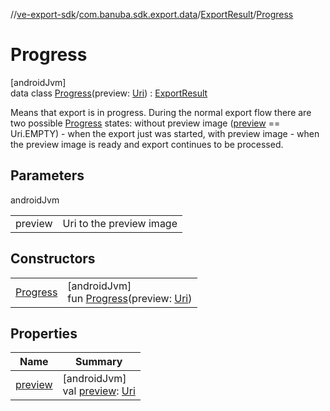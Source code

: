 //[ve-export-sdk](../../../../index.md)/[com.banuba.sdk.export.data](../../index.md)/[ExportResult](../index.md)/[Progress](index.md)

# Progress

[androidJvm]\
data class [Progress](index.md)(preview: [Uri](https://developer.android.com/reference/kotlin/android/net/Uri.html)) : [ExportResult](../index.md)

Means that export is in progress. During the normal export flow there are two possible [Progress](index.md) states: without preview image ([preview](preview.md) == Uri.EMPTY) - when the export just was started, with preview image - when the preview image is ready and export continues to be processed.

## Parameters

androidJvm

| | |
|---|---|
| preview | Uri to the preview image |

## Constructors

| | |
|---|---|
| [Progress](-progress.md) | [androidJvm]<br>fun [Progress](-progress.md)(preview: [Uri](https://developer.android.com/reference/kotlin/android/net/Uri.html)) |

## Properties

| Name | Summary |
|---|---|
| [preview](preview.md) | [androidJvm]<br>val [preview](preview.md): [Uri](https://developer.android.com/reference/kotlin/android/net/Uri.html) |
